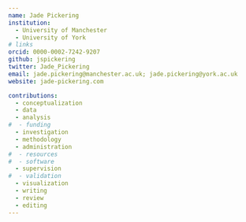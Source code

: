 ```yaml
---
name: Jade Pickering
institution: 
  - University of Manchester 
  - University of York
# links
orcid: 0000-0002-7242-9207
github: jspickering
twitter: Jade_Pickering
email: jade.pickering@manchester.ac.uk; jade.pickering@york.ac.uk
website: jade-pickering.com

contributions:
  - ​conceptualization
  - data
  - analysis
#  - funding​
  - ​investigation
  - ​methodology
  - administration​
#  - ​resources
#  - ​software
  - supervision
#  - validation
  - ​visualization
  - writing
  - review
  - editing
---
```

